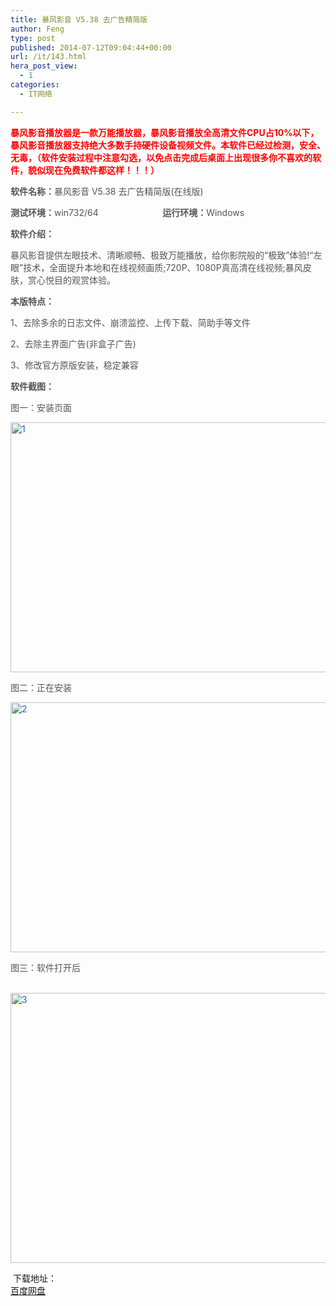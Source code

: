 ```yaml
---
title: 暴风影音 V5.38 去广告精简版
author: Feng
type: post
published: 2014-07-12T09:04:44+00:00
url: /it/143.html
hera_post_view:
  - 1
categories:
  - IT网络

---
```

<p style="color: #555555;">
  <span style="color: #ff0000;"><strong>暴风影音播放器是一款万能播放器，暴风影音播放全高清文件CPU占10%以下，暴风影音播放器支持绝大多数手持硬件设备视频文件。本软件已经过检测，安全、无毒，（软件安装过程中注意勾选，以免点击完成后桌面上出现很多你不喜欢的软件，貌似现在免费软件都这样！！！）</strong></span>
</p>

<p style="color: #555555;">
  <strong>软件名称：</strong>暴风影音 V5.38 去广告精简版(在线版)
</p>

<p style="color: #555555;">
  <strong>测试环境：</strong>win732/64                          <strong>运行环境：</strong>Windows
</p>

<p style="color: #555555;">
  <strong>软件介绍：</strong>
</p>

<p style="color: #555555;">
  暴风影音提供左眼技术、清晰顺畅、极致万能播放，给你影院般的“极致”体验!“左眼”技术，全面提升本地和在线视频画质;720P、1080P真高清在线视频;暴风皮肤，赏心悦目的观赏体验。
</p>

<p style="color: #555555;">
  <strong>本版特点：</strong>
</p>

<p style="color: #555555;">
  1、去除多余的日志文件、崩溃监控、上传下载、简助手等文件
</p>

<p style="color: #555555;">
  2、去除主界面广告(非盒子广告)
</p>

<p style="color: #555555;">
  3、修改官方原版安装，稳定兼容
</p>

<p style="color: #555555;">
  <strong>软件截图：</strong>
</p>

<p style="color: #555555;">
  图一：安装页面
</p>

<p style="color: #555555;">
  <a style="color: #096fb7;" href="http://uu126.cn/wp-content/uploads/2014/07/11.png" rel="inlinks"><img loading="lazy" decoding="async" class="alignnone wp-image-11439 size-full" src="http://uu126.cn/wp-content/uploads/2014/07/11.png" alt="1" width="540" height="400" /></a>
</p>

<p style="color: #555555;">
  图二：正在安装
</p>

<p style="color: #555555;">
  <a style="color: #096fb7;" href="http://uu126.cn/wp-content/uploads/2014/07/2.png" rel="inlinks"><img loading="lazy" decoding="async" class="alignnone wp-image-11440 size-full" src="http://uu126.cn/wp-content/uploads/2014/07/2.png" alt="2" width="540" height="400" /></a>
</p>

<p style="color: #555555;">
  图三：软件打开后
</p>

<p style="color: #555555;">
   <a style="color: #096fb7;" href="http://uu126.cn/wp-content/uploads/2014/07/3.png" target="_blank" rel="inlinks noopener"><img loading="lazy" decoding="async" class="alignnone wp-image-11441" src="http://uu126.cn/wp-content/uploads/2014/07/3.png" alt="3" width="604" height="432" /></a>
</p>

 下载地址：  
<a href="http://pan.baidu.com/s/11twkQ" target="_blank" rel="noopener">百度网盘</a>